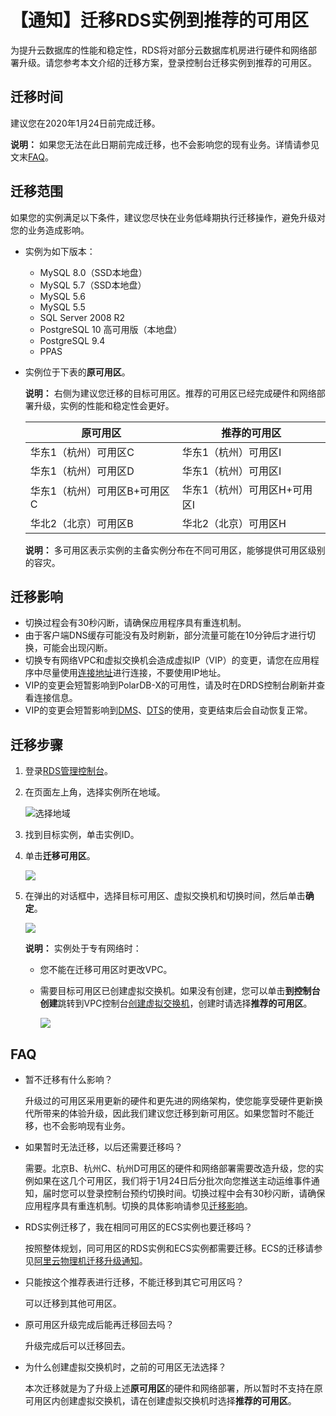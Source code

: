 # 【通知】迁移RDS实例到推荐的可用区

为提升云数据库的性能和稳定性，RDS将对部分云数据库机房进行硬件和网络部署升级。请您参考本文介绍的迁移方案，登录控制台迁移实例到推荐的可用区。

## 迁移时间

建议您在2020年1月24日前完成迁移。

**说明：** 如果您无法在此日期前完成迁移，也不会影响您的现有业务。详情请参见文末[FAQ](#section_ndw_d8p_g2a)。

## 迁移范围

如果您的实例满足以下条件，建议您尽快在业务低峰期执行迁移操作，避免升级对您的业务造成影响。

-   实例为如下版本：
    -   MySQL 8.0（SSD本地盘）
    -   MySQL 5.7（SSD本地盘）
    -   MySQL 5.6
    -   MySQL 5.5
    -   SQL Server 2008 R2
    -   PostgreSQL 10 高可用版（本地盘）
    -   PostgreSQL 9.4
    -   PPAS
-   实例位于下表的**原可用区**。

    **说明：** 右侧为建议您迁移的目标可用区。推荐的可用区已经完成硬件和网络部署升级，实例的性能和稳定性会更好。

    |原可用区|推荐的可用区|
    |----|------|
    |华东1（杭州）可用区C|华东1（杭州）可用区I|
    |华东1（杭州）可用区D|华东1（杭州）可用区I|
    |华东1（杭州）可用区B+可用区C|华东1（杭州）可用区H+可用区I|
    |华北2（北京）可用区B|华北2（北京）可用区H|

    **说明：** 多可用区表示实例的主备实例分布在不同可用区，能够提供可用区级别的容灾。


## 迁移影响

-   切换过程会有30秒闪断，请确保应用程序具有重连机制。
-   由于客户端DNS缓存可能没有及时刷新，部分流量可能在10分钟后才进行切换，可能会出现闪断。
-   切换专有网络VPC和虚拟交换机会造成虚拟IP（VIP）的变更，请您在应用程序中尽量使用[连接地址]()进行连接，不要使用IP地址。
-   VIP的变更会短暂影响到PolarDB-X的可用性，请及时在DRDS控制台刷新并查看连接信息。
-   VIP的变更会短暂影响到[DMS](https://help.aliyun.com/document_detail/47550.html)、[DTS](https://help.aliyun.com/document_detail/26592.html)的使用，变更结束后会自动恢复正常。

## 迁移步骤

1.  登录[RDS管理控制台](https://rds.console.aliyun.com/)。
2.  在页面左上角，选择实例所在地域。

    ![选择地域](https://static-aliyun-doc.oss-cn-hangzhou.aliyuncs.com/assets/img/zh-CN/3074469951/p36543.png)

3.  找到目标实例，单击实例ID。
4.  单击**迁移可用区**。

    ![](https://static-aliyun-doc.oss-cn-hangzhou.aliyuncs.com/assets/img/zh-CN/9967559951/p3015.png)

5.  在弹出的对话框中，选择目标可用区、虚拟交换机和切换时间，然后单击**确定**。

    ![](https://static-aliyun-doc.oss-cn-hangzhou.aliyuncs.com/assets/img/zh-CN/9431087951/p72408.png)

    **说明：** 实例处于专有网络时：

    -   您不能在迁移可用区时更改VPC。
    -   需要目标可用区已创建虚拟交换机。如果没有创建，您可以单击**到控制台创建**跳转到VPC控制台[创建虚拟交换机](/cn.zh-CN/专有网络和交换机/管理交换机/创建交换机.md)，创建时请选择**推荐的可用区**。

        ![](https://static-aliyun-doc.oss-cn-hangzhou.aliyuncs.com/assets/img/zh-CN/9431087951/p72409.png)


## FAQ

-   暂不迁移有什么影响？

    升级过的可用区采用更新的硬件和更先进的网络架构，使您能享受硬件更新换代所带来的体验升级，因此我们建议您迁移到新可用区。如果您暂时不能迁移，也不会影响现有业务。

-   如果暂时无法迁移，以后还需要迁移吗？

    需要。北京B、杭州C、杭州D可用区的硬件和网络部署需要改造升级，您的实例如果在这几个可用区，我们将于1月24日后分批次向您推送主动运维事件通知，届时您可以登录控制台预约切换时间。切换过程中会有30秒闪断，请确保应用程序具有重连机制。切换的具体影响请参见[迁移影响](#section_y0o_e2s_5cu)。

-   RDS实例迁移了，我在相同可用区的ECS实例也要迁移吗？

    按照整体规划，同可用区的RDS实例和ECS实例都需要迁移。ECS的迁移请参见[阿里云物理机迁移升级通知](https://help.aliyun.com/knowledge_detail/65448.html)。

-   只能按这个推荐表进行迁移，不能迁移到其它可用区吗？

    可以迁移到其他可用区。

-   原可用区升级完成后能再迁移回去吗？

    升级完成后可以迁移回去。

-   为什么创建虚拟交换机时，之前的可用区无法选择？

    本次迁移就是为了升级上述**原可用区**的硬件和网络部署，所以暂时不支持在原可用区内创建虚拟交换机，请在创建虚拟交换机时选择**推荐的可用区**。



